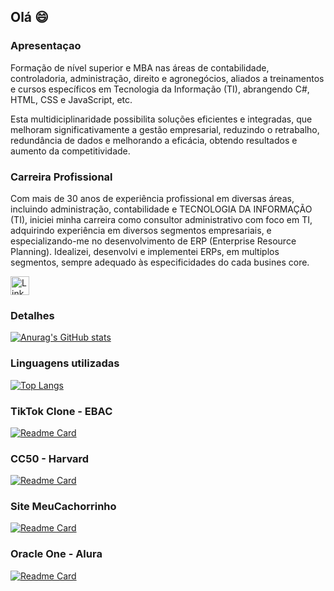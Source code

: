 ## Olá 😄  

### Apresentaçao

Formação de nível superior e MBA nas áreas de contabilidade, controladoria, administração, direito e agronegócios, aliados a treinamentos e cursos específicos em Tecnologia da Informação (TI), abrangendo C#, HTML, CSS e JavaScript, etc.

Esta multidiciplinaridade possibilita soluções eficientes e integradas, que melhoram significativamente a gestão empresarial, reduzindo o retrabalho, redundância de dados e melhorando a eficácia, obtendo resultados e aumento da competitividade.

### Carreira Profissional

Com mais de 30 anos de experiência profissional em diversas áreas, incluindo administração, contabilidade e TECNOLOGIA DA INFORMAÇÃO (TI), iniciei minha carreira como consultor administrativo com foco em TI, adquirindo experiência em diversos segmentos empresariais, e especializando-me no desenvolvimento de ERP (Enterprise Resource Planning). Idealizei, desenvolvi e implementei ERPs, em multiplos segmentos, sempre adequado às especificidades do cada busines core.


[<img src='https://img.shields.io/badge/LinkedIn-0077B5?sytle=fotr-the-badge&logo=linkedin&logoColor=white' alt='Linkedin' height='30'/>](https://www.linkedin.com/in/silvio-pavan/)

### Detalhes
[![Anurag's GitHub stats](https://github-readme-stats.vercel.app/api?username=spavan99)](https://github.com/anuraghazra/github-readme-stats)

### Linguagens utilizadas

<!-- 
[![Top Langs](https://github-readme-stats.vercel.app/api/top-langs/?username=spavan99)](https://github.com/anuraghazra/github-readme-stats)
-->
[![Top Langs](https://github-readme-stats.vercel.app/api/top-langs/?username=spavan99&layout=compact)](https://github.com/anuraghazra/github-readme-stats)


### TikTok Clone - EBAC
[![Readme Card](https://github-readme-stats.vercel.app/api/pin/?username=spavan99&repo=TikTok-Clone-)](https://github.com/anuraghazra/github-readme-stats)

### CC50 - Harvard
[![Readme Card](https://github-readme-stats.vercel.app/api/pin/?username=spavan99&repo=Harvard-CC50)](https://github.com/anuraghazra/github-readme-stats)

### Site MeuCachorrinho
[![Readme Card](https://github-readme-stats.vercel.app/api/pin/?username=spavan99&repo=MeuCachorrinho)](https://github.com/anuraghazra/github-readme-stats)

### Oracle One - Alura
[![Readme Card](https://github-readme-stats.vercel.app/api/pin/?username=spavan99&repo=Oracle-Alura-jogo1)](https://github.com/anuraghazra/github-readme-stats)


     
<!--
**spavan99/spavan99** is a ✨ _special_ ✨ repository because its `README.md` (this file) appears on your GitHub profile.

Here are some ideas to get you started:

- 🔭 I’m currently working on ...
- 🌱 I’m currently learning ...
- 👯 I’m looking to collaborate on ...
- 🤔 I’m looking for help with ...
- 💬 Ask me about ...
- 📫 How to reach me: ...
- 😄 Pronouns: ...
- ⚡ Fun fact: ...
-->
